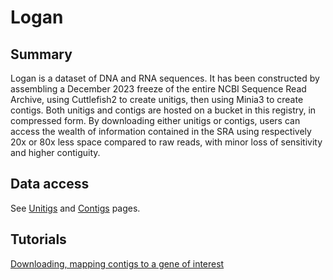 # Logan

## Summary

Logan is a dataset of DNA and RNA sequences. It has been constructed by assembling a December 2023 freeze of the entire NCBI Sequence Read Archive, using Cuttlefish2 to create unitigs, then using Minia3 to create contigs. Both unitigs and contigs are hosted on a bucket in this registry, in compressed form. By downloading either unitigs or contigs, users can access the wealth of information contained in the SRA using respectively 20x or 80x less space compared to raw reads, with minor loss of sensitivity and higher contiguity.

## Data access

See [Unitigs](Unitigs.md) and [Contigs](Contigs.md) pages.

## Tutorials

[Downloading, mapping contigs to a gene of interest](Chickens.md)
